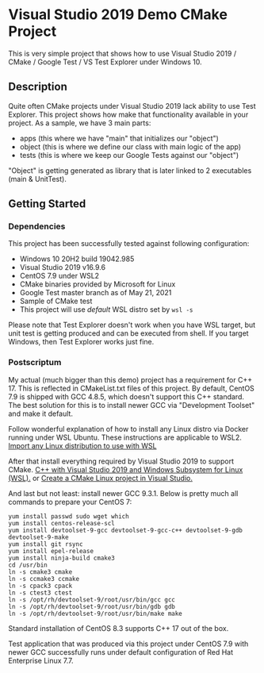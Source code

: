# Visual Studio 2019 Demo CMake Project

This is very simple project that shows how to use Visual Studio 2019 / CMake / Google Test / VS Test Explorer under Windows 10.

## Description

Quite often CMake projects under Visual Studio 2019 lack ability to use Test Explorer. This project shows how make that functionality available in your project.
As a sample, we have 3 main parts:
* apps (this where we have "main" that initializes our "object")
* object (this is where we define our class with main logic of the app)
* tests (this is where we keep our Google Tests against our "object")

"Object" is getting generated as library that is later linked to 2 executables (main & UnitTest).

## Getting Started

### Dependencies

This project has been successfully tested against following configuration: 
* Windows 10 20H2 build 19042.985
* Visual Studio 2019 v16.9.6
* CentOS 7.9 under WSL2
* CMake binaries provided by Microsoft for Linux
* Google Test master branch as of May 21, 2021
* Sample of CMake test
* This project will use *default* WSL distro set by `wsl -s`

Please note that Test Explorer doesn't work when you have WSL target, but unit test is getting produced and can be executed from shell. If you target Windows, then
Test Explorer works just fine.

### Postscriptum

My actual (much bigger than this demo) project has a requirement for C++ 17. This is reflected in CMakeList.txt files of this project.
By default, CentOS 7.9 is shipped with GCC 4.8.5, which doesn't support this C++ standard. The best solution for this is to install newer
GCC via "Development Toolset" and make it default.

Follow wonderful explanation of how to install any Linux distro via Docker running under WSL Ubuntu. These instructions are applicable to WSL2.
[Import any Linux distribution to use with WSL](https://docs.microsoft.com/en-us/windows/wsl/use-custom-distro)

After that install everything required by Visual Studio 2019 to support CMake.
[C++ with Visual Studio 2019 and Windows Subsystem for Linux (WSL).](https://devblogs.microsoft.com/cppblog/c-with-visual-studio-2019-and-windows-subsystem-for-linux-wsl/)
or
[Create a CMake Linux project in Visual Studio.](https://docs.microsoft.com/en-us/cpp/linux/cmake-linux-project?view=msvc-160)

And last but not least: install newer GCC 9.3.1. Below is pretty much all commands to prepare your CentOS 7:
```
yum install passwd sudo wget which
yum install centos-release-scl
yum install devtoolset-9-gcc devtoolset-9-gcc-c++ devtoolset-9-gdb devtoolset-9-make
yum install git rsync
yum install epel-release
yum install ninja-build cmake3
cd /usr/bin
ln -s cmake3 cmake
ln -s ccmake3 ccmake
ln -s cpack3 cpack
ln -s ctest3 ctest
ln -s /opt/rh/devtoolset-9/root/usr/bin/gcc gcc
ln -s /opt/rh/devtoolset-9/root/usr/bin/gdb gdb
ln -s /opt/rh/devtoolset-9/root/usr/bin/make make
```

Standard installation of CentOS 8.3 supports C++ 17 out of the box.

Test application that was produced via this project under CentOS 7.9 with newer GCC successfully runs under default configuration of Red Hat Enterprise Linux 7.7.
